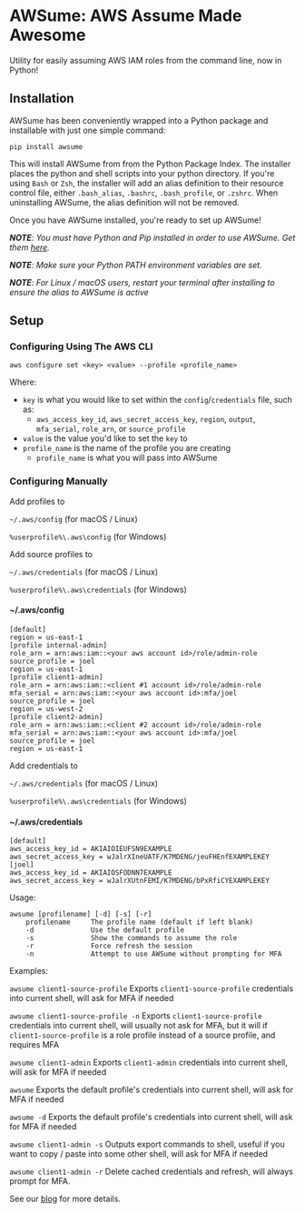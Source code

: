 # AWSume: AWS Assume Made Awesome

Utility for easily assuming AWS IAM roles from the command line, now in Python!

## Installation

AWSume has been conveniently wrapped into a Python package and installable with just one simple command:

`pip install awsume`

This will install AWSume from from the Python Package Index. The installer places the python and shell scripts into your python directory. If you're using `Bash` or `Zsh`, the installer will add an alias definition to their resource control file, either `.bash_alias`, `.bashrc`, `.bash_profile`, or `.zshrc`. When uninstalling AWSume, the alias definition will not be removed.

Once you have AWSume installed, you're ready to set up AWSume!

***NOTE**: You must have Python and Pip installed in order to use AWSume. Get them [here](https://www.python.org).*

***NOTE**: Make sure your Python PATH environment variables are set.*

***NOTE**: For Linux / macOS users, restart your terminal after installing to ensure the alias to AWSume is active*

## Setup

### Configuring Using The AWS CLI

`aws configure set <key> <value> --profile <profile_name>`

Where:
- `key` is what you would like to set within the `config`/`credentials` file, such as:
  - `aws_access_key_id`, `aws_secret_access_key`, `region`, `output`, `mfa_serial`, `role_arn`, or `source_profile`
- `value` is the value you'd like to set the `key` to
- `profile_name` is the name of the profile you are creating
  - `profile_name` is what you will pass into AWSume

### Configuring Manually

Add profiles to

`~/.aws/config` (for macOS / Linux)

`%userprofile%\.aws\config` (for Windows)

Add source profiles to

`~/.aws/credentials` (for macOS / Linux)

`%userprofile%\.aws\credentials` (for Windows)

#### ~/.aws/config

```
[default]
region = us-east-1
[profile internal-admin]
role_arn = arn:aws:iam::<your aws account id>/role/admin-role
source_profile = joel
region = us-east-1
[profile client1-admin]
role_arn = arn:aws:iam::<client #1 account id>/role/admin-role
mfa_serial = arn:aws:iam::<your aws account id>:mfa/joel
source_profile = joel
region = us-west-2
[profile client2-admin]
role_arn = arn:aws:iam::<client #2 account id>/role/admin-role
mfa_serial = arn:aws:iam::<your aws account id>:mfa/joel
source_profile = joel
region = us-east-1
```

Add credentials to

`~/.aws/credentials` (for macOS / Linux)

`%userprofile%\.aws\credentials` (for Windows)

#### ~/.aws/credentials

```
[default]
aws_access_key_id = AKIAIOIEUFSN9EXAMPLE
aws_secret_access_key = wJalrXIneUATF/K7MDENG/jeuFHEnfEXAMPLEKEY
[joel]
aws_access_key_id = AKIAIOSFODNN7EXAMPLE
aws_secret_access_key = wJalrXUtnFEMI/K7MDENG/bPxRfiCYEXAMPLEKEY
```

Usage:

```
awsume [profilename] [-d] [-s] [-r]
    profilename     The profile name (default if left blank)
    -d              Use the default profile
    -s              Show the commands to assume the role
    -r              Force refresh the session
    -n              Attempt to use AWSume without prompting for MFA
```

Examples:

`awsume client1-source-profile`
Exports `client1-source-profile` credentials into current shell, will ask for MFA if needed

`awsume client1-source-profile -n`
Exports `client1-source-profile` credentials into current shell, will usually not ask for MFA, but it will if `client1-source-profile` is a role profile instead of a source profile, and requires MFA

`awsume client1-admin`
Exports `client1-admin` credentials into current shell, will ask for MFA if needed

`awsume`
Exports the default profile's credentials into current shell, will ask for MFA if needed

`awsume -d`
Exports the default profile's credentials into current shell, will ask for MFA if needed

`awsume client1-admin -s`
Outputs export commands to shell, useful if you want to copy / paste into some other shell, will ask for MFA if needed

`awsume client1-admin -r`
Delete cached credentials and refresh, will always prompt for MFA.

See our [blog](https://www.trek10.com/blog/awsume-aws-assume-made-awesome) for more details.

